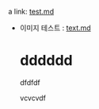 


<img scr = 'AAA/yaktocat.png' wigth=100>
     
a link:
<a href="test.md">test.md</a>   


- 이미지 테스트 : 
   [text.md](text.md)
     
     
     # dddddd
     
     dfdfdf
     
     
     vcvcvdf
